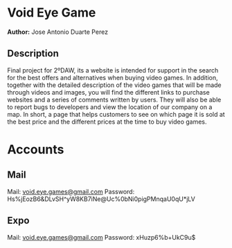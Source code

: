 # Void Eye Game
**Author:** Jose Antonio Duarte Perez

## Description
Final project for 2ºDAW, its a website is intended for support in the search for the best offers and alternatives when buying video games. In addition, together with the detailed description of the video games that will be made through videos and images, you will find the different links to purchase websites and a series of comments written by users. They will also be able to report bugs to developers and view the location of our company on a map. In short, a page that helps customers to see on which page it is sold at the best price and the different prices at the time to buy video games.

# Accounts
## Mail
Mail: void.eye.games@gmail.com
Password: Hs%jEozB6&DLvSH^yW8KB7iNe@Uc%0bNi0pigPMnqaU0qU*jLV

## Expo
Mail: void.eye.games@gmail.com
Password: xHuzp6%b+UkC9u$